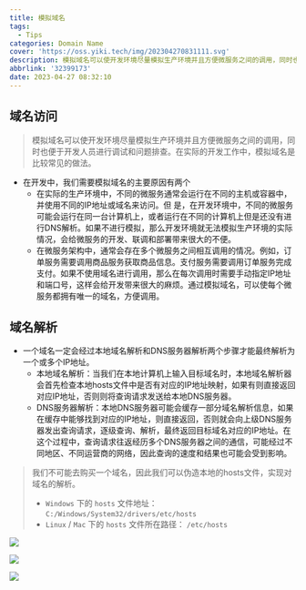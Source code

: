 ```yaml
---
title: 模拟域名
tags:
  - Tips
categories: Domain Name
cover: 'https://oss.yiki.tech/img/202304270831111.svg'
description: 模拟域名可以使开发环境尽量模拟生产环境并且方便微服务之间的调用，同时也便于开发人员进行调试和问题排查。在实际的开发工作中，模拟域名是比较常见的做法。
abbrlink: '32399173'
date: 2023-04-27 08:32:10
---
```


## 域名访问

> 模拟域名可以使开发环境尽量模拟生产环境并且方便微服务之间的调用，同时也便于开发人员进行调试和问题排查。在实际的开发工作中，模拟域名是比较常见的做法。

* 在开发中，我们需要模拟域名的主要原因有两个
  * 在实际的生产环境中，不同的微服务通常会运行在不同的主机或容器中，并使用不同的IP地址或域名来访问。但
    是，在开发环境中，不同的微服务可能会运行在同一台计算机上，或者运行在不同的计算机上但是还没有进行DNS解析。如果不进行模拟，那么开发环境就无法模拟生产环境的实际情况，会给微服务的开发、联调和部署带来很大的不便。
  * 在微服务架构中，通常会存在多个微服务之间相互调用的情况。例如，订单服务需要调用商品服务获取商品信息。支付服务需要调用订单服务完成支付。如果不使用域名进行调用，那么在每次调用时需要手动指定IP地址和端口号，这样会给开发带来很大的麻烦。通过模拟域名，可以使每个微服务都拥有唯一的域名，方便调用。

## 域名解析

* 一个域名一定会经过本地域名解析和DNS服务器解析两个步骤才能最终解析为一个或多个IP地址。
  * 本地域名解析：当我们在本地计算机上输入目标域名时，本地域名解析器会首先检查本地hosts文件中是否有对应的IP地址映射，如果有则直接返回对应IP地址，否则则将查询请求发送给本地DNS服务器。
  * DNS服务器解析：本地DNS服务器可能会缓存一部分域名解析信息，如果在缓存中能够找到对应的IP地址，则直接返回，否则就会向上级DNS服务器发出查询请求，逐级查询、解析，最终返回目标域名对应的IP地址。在这个过程中，查询请求往返经历多个DNS服务器之间的通信，可能经过不同地区、不同运营商的网络，因此查询的速度和结果也可能会受到影响。

> 我们不可能去购买一个域名，因此我们可以伪造本地的hosts文件，实现对域名的解析。
>
> - `Windows` 下的 `hosts` 文件地址：`C:/Windows/System32/drivers/etc/hosts`
> - `Linux` / `Mac` 下的 `hosts` 文件所在路径： `/etc/hosts`

![](https://oss.yiki.tech/img/202304270819523.png)

![](https://oss.yiki.tech/img/202304270825013.png)

![](https://oss.yiki.tech/img/202304270827005.png)